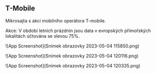 ## T-Mobile

Mikrosajta s akcí mobilního operátora T-mobile.

Akce: V období letních prázdnin jsou data v evropských přímořských lokalitách účtována se slevou 75%.

![App Screenshot](Snímek obrazovky 2023-05-04 115850.png)

![App Screenshot](Snímek obrazovky 2023-05-04 120116.png)

![App Screenshot](Snímek obrazovky 2023-05-04 120335.png)
